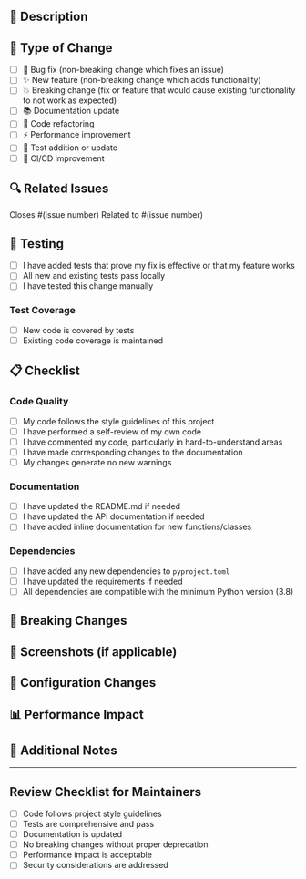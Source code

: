 ## 📝 Description

<!-- Provide a brief description of the changes in this PR -->

## 🎯 Type of Change

- [ ] 🐛 Bug fix (non-breaking change which fixes an issue)
- [ ] ✨ New feature (non-breaking change which adds functionality)
- [ ] 💥 Breaking change (fix or feature that would cause existing functionality to not work as expected)
- [ ] 📚 Documentation update
- [ ] 🧹 Code refactoring
- [ ] ⚡ Performance improvement
- [ ] 🧪 Test addition or update
- [ ] 🔧 CI/CD improvement

## 🔍 Related Issues

<!-- Link any related issues here -->
Closes #(issue number)
Related to #(issue number)

## 🧪 Testing

- [ ] I have added tests that prove my fix is effective or that my feature works
- [ ] All new and existing tests pass locally
- [ ] I have tested this change manually

### Test Coverage
- [ ] New code is covered by tests
- [ ] Existing code coverage is maintained

## 📋 Checklist

### Code Quality
- [ ] My code follows the style guidelines of this project
- [ ] I have performed a self-review of my own code
- [ ] I have commented my code, particularly in hard-to-understand areas
- [ ] I have made corresponding changes to the documentation
- [ ] My changes generate no new warnings

### Documentation
- [ ] I have updated the README.md if needed
- [ ] I have updated the API documentation if needed
- [ ] I have added inline documentation for new functions/classes

### Dependencies
- [ ] I have added any new dependencies to `pyproject.toml`
- [ ] I have updated the requirements if needed
- [ ] All dependencies are compatible with the minimum Python version (3.8)

## 🚀 Breaking Changes

<!-- If this PR includes breaking changes, describe them here -->

## 📸 Screenshots (if applicable)

<!-- Add screenshots to help explain your changes -->

## 🔧 Configuration Changes

<!-- If this PR changes configuration, describe the changes -->

## 📊 Performance Impact

<!-- If this PR affects performance, describe the impact -->

## 🎉 Additional Notes

<!-- Any additional information that reviewers should know -->

---

## Review Checklist for Maintainers

- [ ] Code follows project style guidelines
- [ ] Tests are comprehensive and pass
- [ ] Documentation is updated
- [ ] No breaking changes without proper deprecation
- [ ] Performance impact is acceptable
- [ ] Security considerations are addressed 
